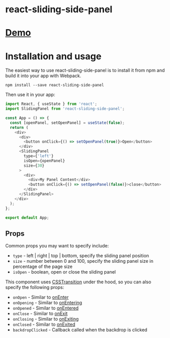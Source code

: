 # react-sliding-side-panel

# [Demo](https://benedictegiraud.github.io/react-sliding-side-panel/)

# Installation and usage

The easiest way to use react-sliding-side-panel is to install it from npm and build it into your app with Webpack.

```
npm install --save react-sliding-side-panel
```

Then use it in your app:

```js
import React, { useState } from 'react';
import SlidingPanel from 'react-sliding-side-panel';

const App = () => {
  const [openPanel, setOpenPanel] = useState(false);
  return (
    <div>
      <div>
        <button onClick={() => setOpenPanel(true)}>Open</button>
      </div>
      <SlidingPanel
        type={'left'}
        isOpen={openPanel}
        size={30}
      >
        <div>
          <div>My Panel Content</div>
          <button onClick={() => setOpenPanel(false)}>close</button>
        </div>
      </SlidingPanel>
    </div>
  );
};

export default App;
```

## Props

Common props you may want to specify include:

- `type` - left | right | top | bottom, specify the sliding panel position
- `size` - number between 0 and 100, specify the sliding panel size in percentage of the page size
- `isOpen` - boolean, open or close the sliding panel

This component uses [CSSTransition](http://reactcommunity.org/react-transition-group/css-transition) under the hood, so you can also specify the following props:

- `onOpen` - Similar to [onEnter](http://reactcommunity.org/react-transition-group/css-transition#CSSTransition-prop-onEnter)
- `onOpening` - Similar to [onEntering](http://reactcommunity.org/react-transition-group/css-transition#CSSTransition-prop-onEntering)
- `onOpened` - Similar to [onEntered](http://reactcommunity.org/react-transition-group/css-transition#CSSTransition-prop-onEntered)
- `onClose` - Similar to [onExit](http://reactcommunity.org/react-transition-group/css-transition#CSSTransition-prop-onExit)
- `onClosing` - Similar to [onExiting](http://reactcommunity.org/react-transition-group/css-transition#CSSTransition-prop-onExiting)
- `onClosed` - Similar to [onExited](http://reactcommunity.org/react-transition-group/css-transition#CSSTransition-prop-onExited)
- `backdropClicked` - Callback called when the backdrop is clicked